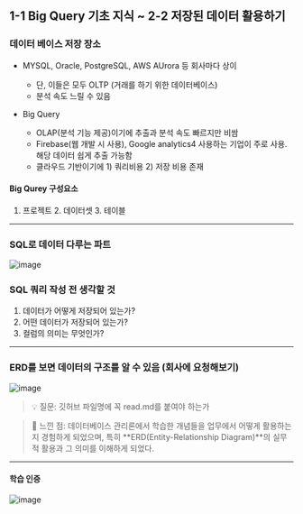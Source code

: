 
## 1-1 Big Query 기초 지식 ~ 2-2 저장된 데이터 활용하기

### 데이터 베이스 저장 장소
- MYSQL, Oracle, PostgreSQL, AWS AUrora 등 회사마다 상이
  - 단, 이들은 모두 OLTP (거래를 하기 위한 데이터베이스)
  - 분석 속도 느릴 수 있음

- Big Query
  - OLAP(분석 기능 제공)이기에 추출과 분석 속도 빠르지만 비쌈
  - Firebase(웹 개발 시 사용), Google analytics4 사용하는 기업이 주로 사용. 해당 데이터 쉽게 추출 가능함
  - 클라우드 기반이기에 1) 쿼리비용 2) 저장 비용 존재
 
#### Big Qurey 구성요소

1. 프로젝트 2. 데이터셋 3. 테이블
   
---

### SQL로 데이터 다루는 파트
![image](https://github.com/user-attachments/assets/91b5c125-bed0-4a35-90aa-8a1f9d8c0f8b)


### SQL 쿼리 작성 전 생각할 것
1. 데이터가 어떻게 저장되어 있는가?
2. 어떤 데이터가 저장되어 있는가?
3. 컬럼의 의미는 무엇인가?


---
### ERD를 보면 데이터의 구조를 알 수 있음 (회사에 요청해보기)
![image](https://github.com/user-attachments/assets/d84f169b-cfe5-427f-9281-78f7f8d62d13)

 

> :bulb: 질문: 깃허브 파일명에 꼭 read.md를 붙여야 하는가

> :rocket: 느낀 점: 데이터베이스 관리론에서 학습한 개념들을 업무에서 어떻게 활용하는지 경험하게 되었으며, 특히 **ERD(Entity-Relationship Diagram)**의 실무적 활용과 그 의미를 이해하게 되었다.


---
#### 학습 인증
![image](https://github.com/user-attachments/assets/a40c6eab-8e84-4303-8f7c-a9824a220b8b)


